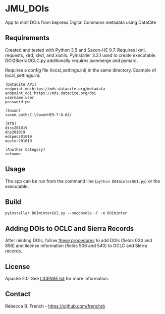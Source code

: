 # JMU_DOIs
App to mint DOIs from bepress Digital Commons metadata using DataCite

## Requirements
Created and tested with Python 3.5 and Saxon-HE 9.7. Requires lxml, requests, xlrd, xlwt, and xlutils. PyInstaller 3.3.1 used to create executable. DOI2SierraOCLC.py additionally requires jsonmerge and pymarc.


Requires a config file (local_settings.ini) in the same directory. Example of local_settings.ini:
```
[DataCite API]
endpoint_md:https://mds.datacite.org/metadata
endpoint_doi:https://mds.datacite.org/doi
username:user
password:pw

[Saxon]
saxon_path:C:\SaxonHE9-7-0-6J/

[ETD]
diss201019
dnp201019
edspec201019
master201019

[Another Category]
setname
```

## Usage
The app can be run from the command line (```python DOIminterGUI.py```) or the executable.

## Build
```pyinstaller DOIminterGUI.py --noconsole -F -n DOIminter```

## Adding DOIs to OCLC and Sierra Records
After minting DOIs, follow [these procedures](DOI2SierraOCLCsteps.md) to add DOIs (fields 024 and 856) and license information (fields 506 and 540) to OCLC and Sierra records.

## License
Apache 2.0. See [LICENSE.txt](LICENSE.txt) for more information.

## Contact
Rebecca B. French - <https://github.com/frenchrb>
